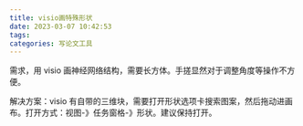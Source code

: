 ```yaml
---
title: visio画特殊形状
date: 2023-03-07 10:42:53
tags:
categories: 写论文工具
---
```


需求，用 visio 画神经网络结构，需要长方体。手搓显然对于调整角度等操作不方便。

解决方案：visio 有自带的三维块，需要打开形状选项卡搜索图案，然后拖动进画布。打开方式：视图-》任务窗格-》形状。建议保持打开。
